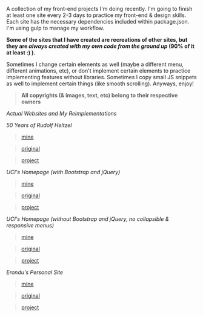 A collection of my front-end projects I'm doing recently. I'm going to finish at least one site every 2-3 days to practice my front-end & design skills. Each site has the necessary dependencies included within package.json. I'm using gulp to manage my workflow.

**Some of the sites that I have created are recreations of other sites, but they are _always created with my own code from the ground up_ (90% of it at least :) ).**

Sometimes I change certain elements as well (maybe a different menu, different animations, etc), or don't implement certain elements to practice implementing features without libraries. Sometimes I copy small JS snippets as well to implement certain things (like smooth scrolling). Anyways, enjoy!

> **All copyrights (& images, text, etc) belong to their respective owners**

_Actual Websites and My Reimplementations_

*50 Years of Rudolf Heltzel*

> [mine](http://50years.rudolfheltzel.surge.sh/)

> [original](http://50years.rudolfheltzel.com/)

> [project](https://github.com/ChauTNguyen/Front-End-Projects/tree/master/bstrap_50years.rudolfheltzel)


*UCI's Homepage (with Bootstrap and jQuery)*

> [mine](http://uci-test-2.surge.sh/)

> [original](http://uci.edu/)

> [project](https://github.com/ChauTNguyen/Front-End-Projects/tree/master/informational_front_page_with_libs)


*UCI's Homepage (without Bootstrap and jQuery, no collapsible & responsive menus)*
> [mine](http://uci-test.surge.sh/)

> [original](http://uci.edu/)

> [project](https://github.com/ChauTNguyen/Front-End-Projects/tree/master/informational_front_page)


*Erondu's Personal Site*
> [mine](http://fretful-alley.surge.sh/)

> [original](http://www.erondu.com/)

> [project](https://github.com/ChauTNguyen/Front-End-Projects/tree/master/spa_min_personal)